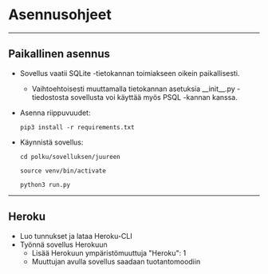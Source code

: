# Asennusohjeet

---------


## Paikallinen asennus

* Sovellus vaatii SQLite -tietokannan toimiakseen oikein paikallisesti.

  * Vaihtoehtoisesti muuttamalla tietokannan asetuksia \_\_init__.py -tiedostosta
  sovellusta voi käyttää myös PSQL -kannan kanssa.

* Asenna riippuvuudet:

  `pip3 install -r requirements.txt`

* Käynnistä sovellus:

  `cd polku/sovelluksen/juureen`

  `source venv/bin/activate`

  `python3 run.py`
----------

## Heroku

* Luo tunnukset ja lataa Heroku-CLI
* Työnnä sovellus Herokuun
  * Lisää Herokuun ympäristömuuttuja "Heroku": 1
  * Muuttujan avulla sovellus saadaan tuotantomoodiin